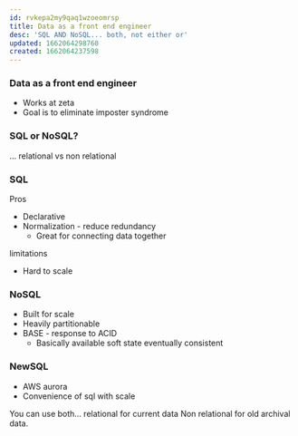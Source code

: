 ```yaml
---
id: rvkepa2my9qaq1wzoeomrsp
title: Data as a front end engineer
desc: 'SQL AND NoSQL... both, not either or'
updated: 1662064298760
created: 1662064237598
---
```


### Data as a front end engineer

- Works at zeta
- Goal is to eliminate imposter syndrome

### SQL or NoSQL?

… relational vs non relational

### SQL

Pros

- Declarative
- Normalization - reduce redundancy
    - Great for connecting data together

limitations

- Hard to scale

### NoSQL

- Built for scale
- Heavily partitionable
- BASE - response to ACID
    - Basically available soft state eventually consistent
    

### NewSQL

- AWS aurora
- Convenience of sql with scale

You can use both… relational for current data Non relational for old archival data.